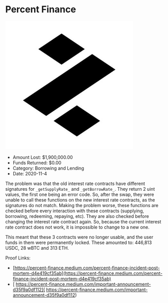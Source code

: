 # Percent Finance
![Percent Finance](/rektimages/Percent-Finance.png)
- Amount Lost: $1,900,000.00
- Funds Returned: $0.00
- Category: Borrowing and Lending
- Date: 2020-11-4

The problem was that the old interest rate contracts have different signatures for ` _getSupplyRate_ ` and ` _getBorrowRate_ `. They return 2 uint values, the first one being an error code. So, after the swap, they were unable to call these functions on the new interest rate contracts, as the signatures do not match. Making the problem worse, these functions are checked before every interaction with these contracts (supplying, borrowing, redeeming, repaying, etc). They are also checked before changing the interest rate contract again. So, because the current interest rate contract does not work, it is impossible to change to a new one.

This meant that these 3 contracts were no longer usable, and the user funds in them were permanently locked. These amounted to: 446,813 USDC, 28 wBTC and 313 ETH.


Proof Links:
- [https://percent-finance.medium.com/percent-finance-incident-post-mortem-d4e419cf35ab](https://percent-finance.medium.com/percent-finance-incident-post-mortem-d4e419cf35ab)
- [ https://percent-finance.medium.com/important-announcement-d35f9a0df112]( https://percent-finance.medium.com/important-announcement-d35f9a0df112)


